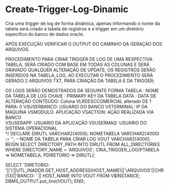 # Create-Trigger-Log-Dinamic

Cria uma trigger de log de forma dinâmica, apenas informando o nome da tabela será criado a tabela de registros e a trigger em um diretório especifico do banco de dados oracle.

APÓS EXECUÇÃO
VERIFICAR O OUTPUT DO CAMINHO DA GERAÇÃO DOS ARQUIVOS.

PROCEDIMENTO PARA CRIAR TRIGGER DE LOG DE UMA RESPECTIVA TABELA,
SERÁ CRIADO COM BASE EM TODAS AS COLUNAS E SERÁ GRAVADO QUALQUER
ALTERAÇÃO DE UPDATE, OS REGISTROS SERÃO INSERIDOS NA TABELA_LOG,
AO EXECUTAR O PROCEDIMENTO SERÁ GERADO 2 ARQUIVOS TXT, PARA CRIAÇÃO
DA TABELA E DA TRIGGER;

OS LOGS SERÃO DEMOSTRADOS DA SEGUINTE FORMA 
TABELA : NOME DA TABELA DE LOG
CHAVE : PRIMARY KEY DA TABELA
DATA : DATA DE ALTERAÇÃO
CONTEÚDO: Coluna VLRDESCCOMERCIAL alterado DE 1 PARA: 0
VSUSERBANCO: USUARIO DO BANCO 
VSTERMINAL: IP DA MAQUINA
VSMODULO:  APLICAÇÃO 
VSACTION: AÇÃO REALIZADA VIA BANCO   
VSUSERAPP: USUARIO DA APLICAÇÃO
VSUSERMAQ: USUARIO DO SISTEMA OPERACIONAL  
*/
DECLARE
DIRUTL VARCHAR2(4000);
NOMETABELA VARCHAR2(4000) := ''; --NOME DA TABELA PARA CRIAR LOG
VOUT VARCHAR2(4000);
BEGIN
  SELECT DIRECTORY_PATH
  INTO DIRUTL
  FROM ALL_DIRECTORIES
  WHERE DIRECTORY_NAME = 'ARQUIVOS'; 
  CRIA_TRIGGER_LOG(PTABELA => NOMETABELA, PDIRETORIO => DIRUTL);
  
  SELECT 'DIRETORIO: '||'\\'||UTL_INADDR.GET_HOST_ADDRESS(HOST_NAME)||'\ARQUIVOS'||CHR(13)||'BANCO: ' || HOST_NAME 
  INTO VOUT
  FROM V$INSTANCE;
  DBMS_OUTPUT.put_line(VOUT);
END;
